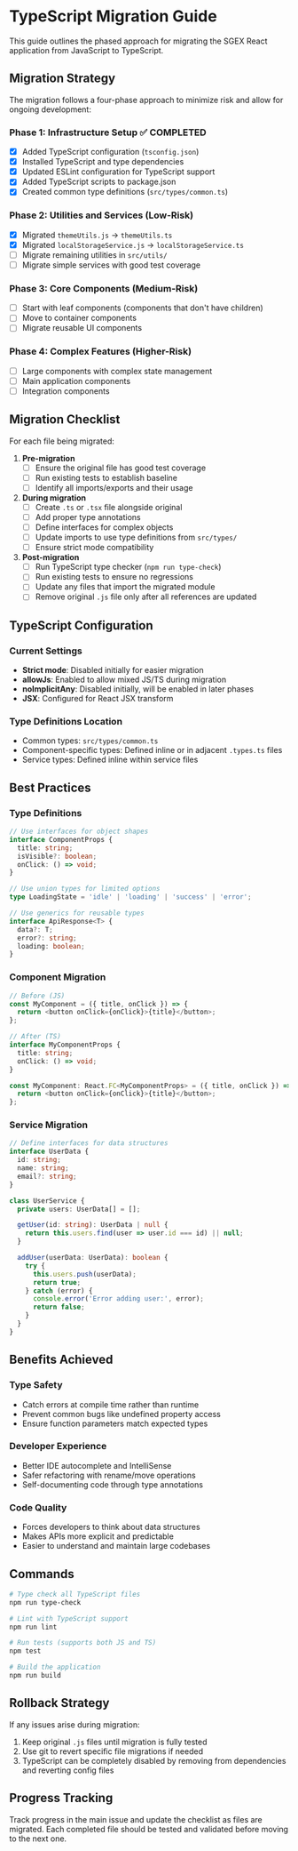# TypeScript Migration Guide

This guide outlines the phased approach for migrating the SGEX React application from JavaScript to TypeScript.

## Migration Strategy

The migration follows a four-phase approach to minimize risk and allow for ongoing development:

### Phase 1: Infrastructure Setup ✅ COMPLETED
- [x] Added TypeScript configuration (`tsconfig.json`)
- [x] Installed TypeScript and type dependencies
- [x] Updated ESLint configuration for TypeScript support
- [x] Added TypeScript scripts to package.json
- [x] Created common type definitions (`src/types/common.ts`)

### Phase 2: Utilities and Services (Low-Risk)
- [x] Migrated `themeUtils.js` → `themeUtils.ts`
- [x] Migrated `localStorageService.js` → `localStorageService.ts`
- [ ] Migrate remaining utilities in `src/utils/`
- [ ] Migrate simple services with good test coverage

### Phase 3: Core Components (Medium-Risk)
- [ ] Start with leaf components (components that don't have children)
- [ ] Move to container components
- [ ] Migrate reusable UI components

### Phase 4: Complex Features (Higher-Risk)
- [ ] Large components with complex state management
- [ ] Main application components
- [ ] Integration components

## Migration Checklist

For each file being migrated:

1. **Pre-migration**
   - [ ] Ensure the original file has good test coverage
   - [ ] Run existing tests to establish baseline
   - [ ] Identify all imports/exports and their usage

2. **During migration**
   - [ ] Create `.ts` or `.tsx` file alongside original
   - [ ] Add proper type annotations
   - [ ] Define interfaces for complex objects
   - [ ] Update imports to use type definitions from `src/types/`
   - [ ] Ensure strict mode compatibility

3. **Post-migration**
   - [ ] Run TypeScript type checker (`npm run type-check`)
   - [ ] Run existing tests to ensure no regressions
   - [ ] Update any files that import the migrated module
   - [ ] Remove original `.js` file only after all references are updated

## TypeScript Configuration

### Current Settings
- **Strict mode**: Disabled initially for easier migration
- **allowJs**: Enabled to allow mixed JS/TS during migration
- **noImplicitAny**: Disabled initially, will be enabled in later phases
- **JSX**: Configured for React JSX transform

### Type Definitions Location
- Common types: `src/types/common.ts`
- Component-specific types: Defined inline or in adjacent `.types.ts` files
- Service types: Defined inline within service files

## Best Practices

### Type Definitions
```typescript
// Use interfaces for object shapes
interface ComponentProps {
  title: string;
  isVisible?: boolean;
  onClick: () => void;
}

// Use union types for limited options
type LoadingState = 'idle' | 'loading' | 'success' | 'error';

// Use generics for reusable types
interface ApiResponse<T> {
  data?: T;
  error?: string;
  loading: boolean;
}
```

### Component Migration
```typescript
// Before (JS)
const MyComponent = ({ title, onClick }) => {
  return <button onClick={onClick}>{title}</button>;
};

// After (TS)
interface MyComponentProps {
  title: string;
  onClick: () => void;
}

const MyComponent: React.FC<MyComponentProps> = ({ title, onClick }) => {
  return <button onClick={onClick}>{title}</button>;
};
```

### Service Migration
```typescript
// Define interfaces for data structures
interface UserData {
  id: string;
  name: string;
  email?: string;
}

class UserService {
  private users: UserData[] = [];

  getUser(id: string): UserData | null {
    return this.users.find(user => user.id === id) || null;
  }

  addUser(userData: UserData): boolean {
    try {
      this.users.push(userData);
      return true;
    } catch (error) {
      console.error('Error adding user:', error);
      return false;
    }
  }
}
```

## Benefits Achieved

### Type Safety
- Catch errors at compile time rather than runtime
- Prevent common bugs like undefined property access
- Ensure function parameters match expected types

### Developer Experience
- Better IDE autocomplete and IntelliSense
- Safer refactoring with rename/move operations
- Self-documenting code through type annotations

### Code Quality
- Forces developers to think about data structures
- Makes APIs more explicit and predictable
- Easier to understand and maintain large codebases

## Commands

```bash
# Type check all TypeScript files
npm run type-check

# Lint with TypeScript support
npm run lint

# Run tests (supports both JS and TS)
npm test

# Build the application
npm run build
```

## Rollback Strategy

If any issues arise during migration:
1. Keep original `.js` files until migration is fully tested
2. Use git to revert specific file migrations if needed
3. TypeScript can be completely disabled by removing from dependencies and reverting config files

## Progress Tracking

Track progress in the main issue and update the checklist as files are migrated. Each completed file should be tested and validated before moving to the next one.